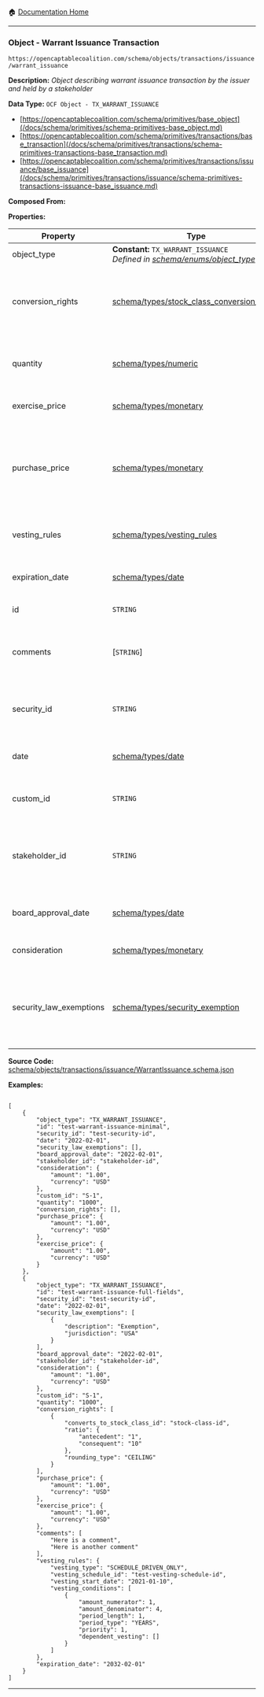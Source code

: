 :house: [Documentation Home](/README.md)

---

### Object - Warrant Issuance Transaction

`https://opencaptablecoalition.com/schema/objects/transactions/issuance/warrant_issuance`

**Description:** _Object describing warrant issuance transaction by the issuer and held by a stakeholder_

**Data Type:** `OCF Object - TX_WARRANT_ISSUANCE`

- [https://opencaptablecoalition.com/schema/primitives/base_object](/docs/schema/primitives/schema-primitives-base_object.md)
- [https://opencaptablecoalition.com/schema/primitives/transactions/base_transaction](/docs/schema/primitives/transactions/schema-primitives-transactions-base_transaction.md)
- [https://opencaptablecoalition.com/schema/primitives/transactions/issuance/base_issuance](/docs/schema/primitives/transactions/issuance/schema-primitives-transactions-issuance-base_issuance.md)

**Composed From:**

**Properties:**

| Property                | Type                                                                                                                            | Description                                                                                           | Required   |
| ----------------------- | ------------------------------------------------------------------------------------------------------------------------------- | ----------------------------------------------------------------------------------------------------- | ---------- |
| object_type             | **Constant:** `TX_WARRANT_ISSUANCE`</br>_Defined in [schema/enums/object_type](/docs/schema/enums/schema-enums-object_type.md)_ | Object type field                                                                                     | `REQUIRED` |
| conversion_rights       | [schema/types/stock_class_conversion_rights](/docs/schema/types/schema-types-stock_class_conversion_rights.md)                  | What can this instrument convert into for a maturity or next equity financing conversion?             | `REQUIRED` |
| quantity                | [schema/types/numeric](/docs/schema/types/schema-types-numeric.md)                                                              | Quantity of shares the warrant is exercisable for                                                     | `REQUIRED` |
| exercise_price          | [schema/types/monetary](/docs/schema/types/schema-types-monetary.md)                                                            | The exercise price of the warrant                                                                     | `REQUIRED` |
| purchase_price          | [schema/types/monetary](/docs/schema/types/schema-types-monetary.md)                                                            | Actual purchase price of the warrant (sum up purported value of all consideration, including in-kind) | `REQUIRED` |
| vesting_rules           | [schema/types/vesting_rules](/docs/schema/types/schema-types-vesting_rules.md)                                                  | Vesting conditions applicable to the warrant                                                          | -          |
| expiration_date         | [schema/types/date](/docs/schema/types/schema-types-date.md)                                                                    | Expiration date of the warrant, if applicable                                                         | -          |
| id                      | `STRING`                                                                                                                        | Identifier for the object                                                                             | `REQUIRED` |
| comments                | [`STRING`]</br>                                                                                                                 | Unstructured text comments related to and stored for the object                                       | -          |
| security_id             | `STRING`                                                                                                                        | Identifier for the security which the transaction applies to                                          | `REQUIRED` |
| date                    | [schema/types/date](/docs/schema/types/schema-types-date.md)                                                                    | Date on which the transaction occurred                                                                | `REQUIRED` |
| custom_id               | `STRING`                                                                                                                        | A custom ID for this convertible (e.g. CN-1.)                                                         | `REQUIRED` |
| stakeholder_id          | `STRING`                                                                                                                        | Identifier for the stakeholder that holds legal title to this convertible                             | `REQUIRED` |
| board_approval_date     | [schema/types/date](/docs/schema/types/schema-types-date.md)                                                                    | Date of board approval for the convertible                                                            | `REQUIRED` |
| consideration           | [schema/types/monetary](/docs/schema/types/schema-types-monetary.md)                                                            | Consideration for the security                                                                        | `REQUIRED` |
| security_law_exemptions | [schema/types/security_exemption](/docs/schema/types/schema-types-security_exemption.md)                                        | List of security law exemptions (and applicable jurisdictions) for this convertible                   | `REQUIRED` |

**Source Code:** [schema/objects/transactions/issuance/WarrantIssuance.schema.json](/schema/objects/transactions/issuance/WarrantIssuance.schema.json)

**Examples:**

```

[
    {
        "object_type": "TX_WARRANT_ISSUANCE",
        "id": "test-warrant-issuance-minimal",
        "security_id": "test-security-id",
        "date": "2022-02-01",
        "security_law_exemptions": [],
        "board_approval_date": "2022-02-01",
        "stakeholder_id": "stakeholder-id",
        "consideration": {
            "amount": "1.00",
            "currency": "USD"
        },
        "custom_id": "S-1",
        "quantity": "1000",
        "conversion_rights": [],
        "purchase_price": {
            "amount": "1.00",
            "currency": "USD"
        },
        "exercise_price": {
            "amount": "1.00",
            "currency": "USD"
        }
    },
    {
        "object_type": "TX_WARRANT_ISSUANCE",
        "id": "test-warrant-issuance-full-fields",
        "security_id": "test-security-id",
        "date": "2022-02-01",
        "security_law_exemptions": [
            {
                "description": "Exemption",
                "jurisdiction": "USA"
            }
        ],
        "board_approval_date": "2022-02-01",
        "stakeholder_id": "stakeholder-id",
        "consideration": {
            "amount": "1.00",
            "currency": "USD"
        },
        "custom_id": "S-1",
        "quantity": "1000",
        "conversion_rights": [
            {
                "converts_to_stock_class_id": "stock-class-id",
                "ratio": {
                    "antecedent": "1",
                    "consequent": "10"
                },
                "rounding_type": "CEILING"
            }
        ],
        "purchase_price": {
            "amount": "1.00",
            "currency": "USD"
        },
        "exercise_price": {
            "amount": "1.00",
            "currency": "USD"
        },
        "comments": [
            "Here is a comment",
            "Here is another comment"
        ],
        "vesting_rules": {
            "vesting_type": "SCHEDULE_DRIVEN_ONLY",
            "vesting_schedule_id": "test-vesting-schedule-id",
            "vesting_start_date": "2021-01-10",
            "vesting_conditions": [
                {
                    "amount_numerator": 1,
                    "amount_denominator": 4,
                    "period_length": 1,
                    "period_type": "YEARS",
                    "priority": 1,
                    "dependent_vesting": []
                }
            ]
        },
        "expiration_date": "2032-02-01"
    }
]

```

---
